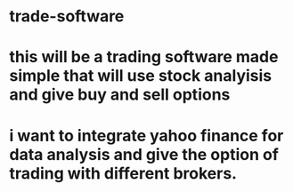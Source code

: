 # trade-software
# this will be a trading software made simple that will use stock analyisis and give buy and sell options
# i want to integrate yahoo finance for data analysis and give the option of trading with different brokers. 
